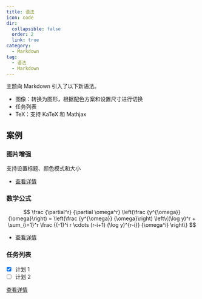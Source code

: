 ```yaml
---
title: 语法
icon: code
dir:
  collapsible: false
  order: 2
  link: true
category:
  - Markdown
tag:
  - 语法
  - Markdown
---
```


主题向 Markdown 引入了以下新语法。

- 图像：转换为图形，根据配色方案和设置尺寸进行切换
- 任务列表
- TeX：支持 KaTeX 和 Mathjax

## 案例

### 图片增强

支持设置标题、颜色模式和大小

- [查看详情](./image.md)

### 数学公式

$$
\frac {\partial^r} {\partial \omega^r} \left(\frac {y^{\omega}} {\omega}\right)
= \left(\frac {y^{\omega}} {\omega}\right) \left\{(\log y)^r + \sum_{i=1}^r \frac {(-1)^i r \cdots (r-i+1) (\log y)^{r-i}} {\omega^i} \right\}
$$

- [查看详情](./math.md)

### 任务列表

- [x] 计划 1
- [ ] 计划 2

[查看详情](./tasklist.md)

